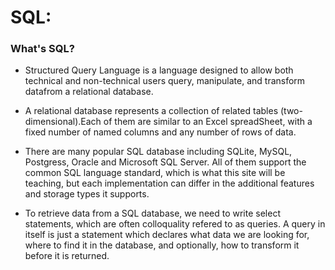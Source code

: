 # SQL:
### What's SQL?
- Structured Query Language is a language designed to allow both technical and non-technical users query, manipulate, and transform datafrom a relational database.

- A relational database represents a collection of related tables (two-dimensional).Each of them are similar to an Excel spreadSheet, with a fixed number of named columns and any number of rows of data.

- There are many popular SQL database including SQLite, MySQL, Postgress, Oracle and Microsoft SQL Server. All of them support the common SQL language standard, which is what this site will be teaching, but each implementation can differ in the additional features and storage types it supports.

- To retrieve data from a SQL database, we need to write select statements, which are often colloquality refered to as queries. A query in itself is just a statement which declares what data we are looking for, where to find it in the database, and optionally, how to transform it before it is returned.